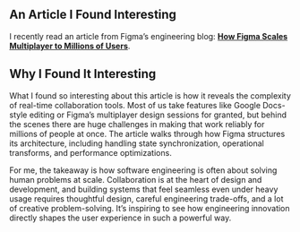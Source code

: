 ## An Article I Found Interesting

I recently read an article from Figma’s engineering blog: [**How Figma Scales Multiplayer to Millions of Users**](https://www.figma.com/blog/how-figmas-multiplayer-technology-works/).  

## Why I Found It Interesting

What I found so interesting about this article is how it reveals the complexity of real-time collaboration tools. Most of us take features like Google Docs-style editing or Figma’s multiplayer design sessions for granted, but behind the scenes there are huge challenges in making that work reliably for millions of people at once. The article walks through how Figma structures its architecture, including handling state synchronization, operational transforms, and performance optimizations.  

For me, the takeaway is how software engineering is often about solving human problems at scale. Collaboration is at the heart of design and development, and building systems that feel seamless even under heavy usage requires thoughtful design, careful engineering trade-offs, and a lot of creative problem-solving. It’s inspiring to see how engineering innovation directly shapes the user experience in such a powerful way.
